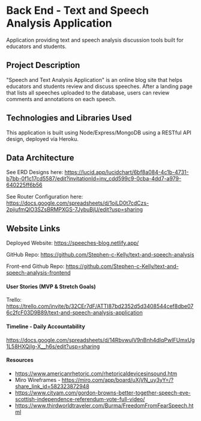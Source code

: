 # Back End - Text and Speech Analysis Application
Application providing text and speech analysis discussion tools built for educators and students.

## Project Description 
"Speech and Text Analysis Application" is an online blog site that helps educators and students review and discuss speeches.  After a landing page that lists all speeches uploaded to the database, users can review comments and annotations on each speech.  

## Technologies and Libraries Used
This application is built using Node/Express/MongoDB using a RESTful API design, deployed via Heroku.

## Data Architecture
See ERD Designs here: https://lucid.app/lucidchart/6bf8a084-4c1b-4731-b7bb-0f1c17cd5587/edit?invitationId=inv_cdd599c9-0cba-4dd7-a979-640225ff6b56 

See Router Configuration here:
https://docs.google.com/spreadsheets/d/1oiLD0t7cdCzs-2pjiufmQlO3SZsBRMPXGS-7JybuBjU/edit?usp=sharing 

## Website Links
Deployed Website: https://speeches-blog.netlify.app/

GitHub Repo: https://github.com/Stephen-c-Kelly/text-and-speech-analysis

Front-end Github Repo: https://github.com/Stephen-c-Kelly/text-and-speech-analysis-frontend


#### User Stories (MVP & Stretch Goals)
Trello: 
https://trello.com/invite/b/32CEr7dF/ATTI87bd2352d5d3408544cef8dbe076c2fcF03D9B89/text-and-speech-analysis-application

#### Timeline - Daily Accountability
https://docs.google.com/spreadsheets/d/14RbvwulV9nBnh4dIqPwIFUmxUg1L58HXQjIg-X__h6s/edit?usp=sharing 


#### Resources
- https://www.americanrhetoric.com/rhetoricaldevicesinsound.htm
- Miro Wireframes - https://miro.com/app/board/uXjVN_uy3yY=/?share_link_id=582323872948
- https://www.cityam.com/gordon-browns-better-together-speech-eve-scottish-independence-referendum-vote-full-video/
- https://www.thirdworldtraveler.com/Burma/FreedomFromFearSpeech.html
